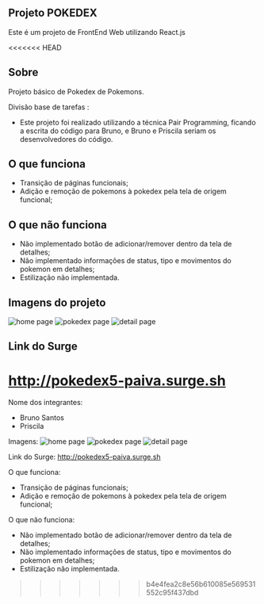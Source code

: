 ## Projeto POKEDEX
Este é um projeto de FrontEnd Web utilizando React.js

<<<<<<< HEAD
## Sobre

Projeto básico de Pokedex de Pokemons.

Divisão base de tarefas :

- Este projeto foi realizado utilizando a técnica Pair Programming, ficando a escrita do código para Bruno, e Bruno e Priscila seriam os desenvolvedores do código.

## O que funciona

- Transição de páginas funcionais;
- Adição e remoção de pokemons à pokedex pela tela de origem funcional;

## O que não funciona

- Não implementado botão de adicionar/remover dentro da tela de detalhes;
- Não implementado informações de status, tipo e movimentos do pokemon em detalhes;
- Estilização não implementada.

## Imagens do projeto
![home page](https://user-images.githubusercontent.com/81280346/122753802-25a68080-d269-11eb-943f-8e8719f5d4c4.png)
![pokedex page](https://user-images.githubusercontent.com/81280346/122753805-26d7ad80-d269-11eb-87dc-0e8be8c34305.png)
![detail page](https://user-images.githubusercontent.com/81280346/122753808-27704400-d269-11eb-92aa-9aacaa125279.png)

## Link do Surge

http://pokedex5-paiva.surge.sh
=======
Nome dos integrantes: 
- Bruno Santos
- Priscila

Imagens: 
![home page](https://user-images.githubusercontent.com/81280346/122753802-25a68080-d269-11eb-943f-8e8719f5d4c4.png)
![pokedex page](https://user-images.githubusercontent.com/81280346/122753805-26d7ad80-d269-11eb-87dc-0e8be8c34305.png)
![detail page](https://user-images.githubusercontent.com/81280346/122753808-27704400-d269-11eb-92aa-9aacaa125279.png)


Link do Surge: http://pokedex5-paiva.surge.sh

O que funciona:
- Transição de páginas funcionais;
- Adição e remoção de pokemons à pokedex pela tela de origem funcional;

O que não funciona: 
- Não implementado botão de adicionar/remover dentro da tela de detalhes;
- Não implementado informações de status, tipo e movimentos do pokemon em detalhes;
- Estilização não implementada.
>>>>>>> b4e4fea2c8e56b610085e569531552c95f437dbd
